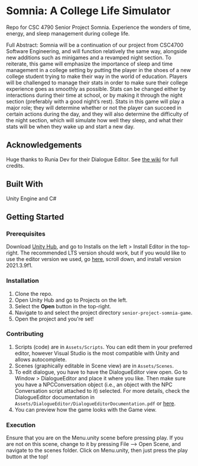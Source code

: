 # Somnia: A College Life Simulator
Repo for CSC 4790 Senior Project Somnia. Experience the wonders of time, energy, and sleep management during college life.

Full Abstract:
Somnia will be a continuation of our project from CSC4700 Software Engineering, and will function relatively the same way, alongside new additions such as minigames and a revamped night section. To reiterate, this game will emphasize the importance of sleep and time management in a college setting by putting the player in the shoes of a new college student trying to make their way in the world of education. Players will be challenged to manage their stats in order to make sure their college experience goes as smoothly as possible. Stats can be changed either by interactions during their time at school, or by making it through the night section (preferably with a good night’s rest). Stats in this game will play a major role; they will determine whether or not the player can succeed in certain actions during the day, and they will also determine the difficulty of the night section, which will simulate how well they sleep, and what their stats will be when they wake up and start a new day. 

## Acknowledgements
Huge thanks to Runia Dev for their Dialogue Editor.
See [the wiki](https://github.com/CSC4790-Fall2022-Org/senior-project-somnia-game/wiki) for full credits.

## Built With
Unity Engine and C#

## Getting Started
### Prerequisites
Download [Unity Hub](https://unity3d.com/get-unity/download), and go to Installs on the left > Install Editor in the top-right. The recommended LTS version should work, but if you would like to use the editor version we used, go [here](https://unity3d.com/get-unity/download/archive), scroll down, and install version 2021.3.9f1.

### Installation
1. Clone the repo.
2. Open Unity Hub and go to Projects on the left.
3. Select the **Open** button in the top-right.
4. Navigate to and select the project directory `senior-project-somnia-game`.
5. Open the project and you're set!

### Contributing
1. Scripts (code) are in `Assets/Scripts`. You can edit them in your preferred editor, however Visual Studio is the most compatible with Unity and allows autocomplete.
2. Scenes (graphically editable in Scene view) are in `Assets/Scenes`. 
3. To edit dialogue, you have to have the DialogueEditor view open. Go to Window > DialogueEditor and place it where you like. Then make sure you have a NPCConversation object (i.e., an object with the NPC Conversation script attached to it) selected. For more details, check the DialogueEditor documentation in `Assets/DialogueEditor/DialogueEditorDocumentation.pdf` or [here](https://github.com/CSC4790-Fall2022-Org/senior-project-somnia-game/blob/dev/Assets/DialogueEditor/DialogueEditorDocumentation.pdf).
4. You can preview how the game looks with the Game view.

### Execution
Ensure that you are on the Menu.unity scene before pressing play. If you are not on this scene, change to it by pressing File --> Open Scene, and navigate to the scenes folder. Click on Menu.unity, then just press the play button at the top!

